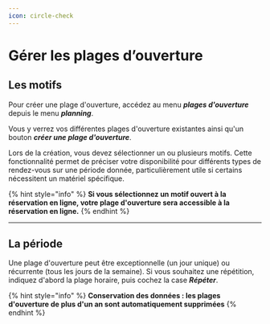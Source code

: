 ```yaml
---
icon: circle-check
---
```


# Gérer les plages d’ouverture

## Les motifs

Pour créer une plage d'ouverture, accédez au menu _**plages d'ouverture**_ depuis le menu _**planning**_.

Vous y verrez vos différentes plages d'ouverture existantes ainsi qu'un bouton _**créer une plage d'ouverture**_.

Lors de la création, vous devez sélectionner un ou plusieurs motifs. Cette fonctionnalité permet de préciser votre disponibilité pour différents types de rendez-vous sur une période donnée, particulièrement utile si certains nécessitent un matériel spécifique.

{% hint style="info" %}
**Si vous sélectionnez un motif ouvert à la réservation en ligne, votre plage d'ouverture sera accessible à la réservation en ligne.**&#x20;
{% endhint %}

***

## La période

Une plage d'ouverture peut être exceptionnelle (un jour unique) ou récurrente (tous les jours de la semaine). Si vous souhaitez une répétition, indiquez d'abord la plage horaire, puis cochez la case _**Répéter**_.

{% hint style="info" %}
**Conservation des données : les plages d'ouverture de plus d'un an sont automatiquement supprimées**
{% endhint %}
